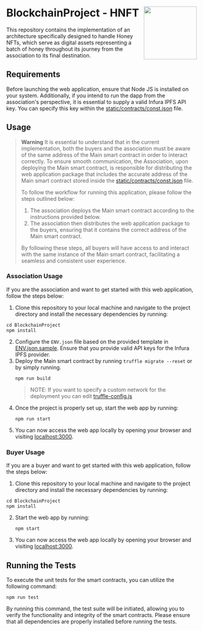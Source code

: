 # BlockchainProject - HNFT <img src="https://github.com/FabrizioSandri/BlockchainProject/assets/15068390/cb10f573-7558-4c6d-9ec1-644b4fec59d4" align="right" height="140" />

This repository contains the implementation of an architecture specifically designed to handle Honey NFTs, which serve as digital assets representing a batch of honey throughout its journey from the association to its final destination.

## Requirements
Before launching the web application, ensure that Node JS is installed on your system. Additionally, if you intend to run the dapp from the association's perspective, it is essential to supply a valid Infura IPFS API key. You can specify this key within the [static/contracts/const.json](https://github.com/FabrizioSandri/BlockchainProject/tree/main/static/contracts/const.json) file.

## Usage
> **Warning**
> It is essential to understand that in the current implementation, both the buyers and the association must be aware of the same address of the Main smart contract in order to interact correctly. To ensure smooth communication, the Association, upon deploying the Main smart contract, is responsible for distributing the web application package that includes the accurate address of the Main smart contract stored inside the [static/contracts/const.json](https://github.com/FabrizioSandri/BlockchainProject/tree/main/static/contracts/const.json) file.
>
>To follow the workflow for running this application, please follow the steps outlined below:
>
>1. The association deploys the Main smart contract according to the instructions provided below.
>2. The association then distributes the web application package to the buyers, ensuring that it contains the correct address of the Main smart contract.
>
>By following these steps, all buyers will have access to and interact with the same instance of the Main smart contract, facilitating a seamless and consistent user experience.


### Association Usage
If you are the association and want to get started with this web application, follow the steps below:

1.  Clone this repository to your local machine and navigate to the project directory and install the necessary dependencies by running:
   ```shell
   cd BlockchainProject
   npm install
   ```
2. Configure the `ENV.json` file based on the provided template in [ENV.json.sample](https://github.com/FabrizioSandri/BlockchainProject/blob/main/ENV.json.sample). Ensure that you provide valid API keys for the Infura IPFS provider.
3. Deploy the Main smart contract by running `truffle migrate --reset` or by simply running. 
   ```shell
   npm run build
   ```
   > NOTE: If you want to specify a custom network for the deployment you can edit [truffle-config.js](https://github.com/FabrizioSandri/BlockchainProject/blob/main/truffle-config.js)
5. Once the project is properly set up, start the web app by running:
   ```shell
   npm run start
   ```
6. You can now access the web app locally by opening your browser and visiting [localhost:3000](http://127.0.0.1:3000).


### Buyer Usage
If you are a buyer and want to get started with this web application, follow the steps below:

1.  Clone this repository to your local machine and navigate to the project directory and install the necessary dependencies by running:
   ```shell
   cd BlockchainProject
   npm install
   ```
2. Start the web app by running:
   ```shell
   npm start
   ```
3. You can now access the web app locally by opening your browser and visiting [localhost:3000](http://127.0.0.1:3000).


## Running the Tests
To execute the unit tests for the smart contracts, you can utilize the following command:

```shell
npm run test
```

By running this command, the test suite will be initiated, allowing you to verify the functionality and integrity of the smart contracts. Please ensure that all dependencies are properly installed before running the tests.
